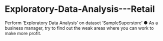 # Exploratory-Data-Analysis---Retail
Perform ‘Exploratory Data Analysis’ on dataset ‘SampleSuperstore’ ● As a business manager, try to find out the weak areas where you can work to make more profit.
